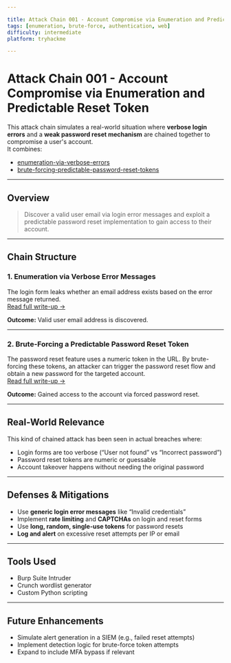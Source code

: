 ```yaml
---

title: Attack Chain 001 - Account Compromise via Enumeration and Predictable Reset Token
tags: [enumeration, brute-force, authentication, web]
difficulty: intermediate
platform: tryhackme

---
```


# Attack Chain 001 - Account Compromise via Enumeration and Predictable Reset Token

This attack chain simulates a real-world situation where **verbose login errors** and a **weak password reset mechanism** are chained together to compromise a user's account.  
It combines:
- [enumeration-via-verbose-errors](..\authentication\authentication-enumeration-and-brute-force\enumeration-via-verbose-errors.md)
- [brute-forcing-predictable-password-reset-tokens](..\authentication\authentication-enumeration-and-brute-force\brute-forcing-predictable-password-reset-tokens.md)

---

## Overview

> Discover a valid user email via login error messages and exploit a predictable password reset implementation to gain access to their account.

---

## Chain Structure

### 1. Enumeration via Verbose Error Messages  
The login form leaks whether an email address exists based on the error message returned.  
[Read full write-up →](..\authentication\authentication-enumeration-and-brute-force\enumeration-via-verbose-errors.md)

**Outcome:** Valid user email address is discovered.

---

### 2. Brute-Forcing a Predictable Password Reset Token  
The password reset feature uses a numeric token in the URL. By brute-forcing these tokens, an attacker can trigger the password reset flow and obtain a new password for the targeted account.  
[Read full write-up →](..\authentication\authentication-enumeration-and-brute-force\brute-forcing-predictable-password-reset-tokens.md)

**Outcome:** Gained access to the account via forced password reset.

---

## Real-World Relevance

This kind of chained attack has been seen in actual breaches where:
- Login forms are too verbose (“User not found” vs “Incorrect password”)
- Password reset tokens are numeric or guessable
- Account takeover happens without needing the original password

---

## Defenses & Mitigations

- Use **generic login error messages** like “Invalid credentials”
- Implement **rate limiting** and **CAPTCHAs** on login and reset forms
- Use **long, random, single-use tokens** for password resets
- **Log and alert** on excessive reset attempts per IP or email

---

## Tools Used

- Burp Suite Intruder  
- Crunch wordlist generator  
- Custom Python scripting  

---

## Future Enhancements

- Simulate alert generation in a SIEM (e.g., failed reset attempts)  
- Implement detection logic for brute-force token attempts  
- Expand to include MFA bypass if relevant  

